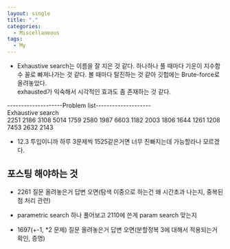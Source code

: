 ```yaml
---
layout: single
title: "."
categories:
  - Miscellaneous
tags:
  - My
---
```

- Exhaustive search는 이름을 잘 지은 것 같다. 하나하나 풀 때마다 기운이 지수함수 꼴로 빠져나가는 것 같다. 볼 때마다 탈진하는 것 같아 깃헙에는 Brute-force로 올려놓았다.  
exhausted가 익숙해서 시각적인 효과도 좀 존재하는 것 같다.

--------------------Problem list--------------------  
Exhaustive search  
2251 2186 3108 5014 1759 2580 1987 6603 1182 2003 1806 1644 1261 1208 7453 2632 2143

- 12.3 투입이니까 하루 3문제씩  1525같은거면 너무 진빠지는데 가능할라나 모르겠다.  

포스팅 해야하는 것
------
- 2261 질문 올려놓은거 답변 오면(탐색 이중으로 하는건 왜 시간초과 나는지, 중복된점 처리 관련)

- parametric search 하나 풀어보고 2110에 쓴게 param search 맞는지

- 1697(+-1, *2 문제) 질문 올려놓은거 답변 오면(분할정복 3에 대해서 적용되는거 확인, 증명)